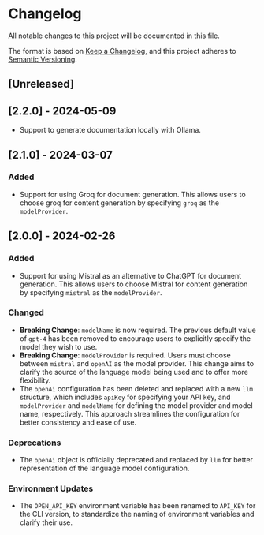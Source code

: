 # Changelog

All notable changes to this project will be documented in this file.

The format is based on [Keep a Changelog](https://keepachangelog.com/en/1.1.0/),
and this project adheres to [Semantic Versioning](https://semver.org/spec/v2.0.0.html).

## [Unreleased]

## [2.2.0] - 2024-05-09

- Support to generate documentation locally with Ollama.

## [2.1.0] - 2024-03-07

### Added

- Support for using Groq for document generation. This allows users to choose groq for content generation by specifying `groq` as the `modelProvider`.

## [2.0.0] - 2024-02-26

### Added

- Support for using Mistral as an alternative to ChatGPT for document generation. This allows users to choose Mistral for content generation by specifying `mistral` as the `modelProvider`.

### Changed

- **Breaking Change**: `modelName` is now required. The previous default value of `gpt-4` has been removed to encourage users to explicitly specify the model they wish to use.
- **Breaking Change**: `modelProvider` is required. Users must choose between `mistral` and `openAI` as the model provider. This change aims to clarify the source of the language model being used and to offer more flexibility.
- The `openAi` configuration has been deleted and replaced with a new `llm` structure, which includes `apiKey` for specifying your API key, and `modelProvider` and `modelName` for defining the model provider and model name, respectively. This approach streamlines the configuration for better consistency and ease of use.

### Deprecations

- The `openAi` object is officially deprecated and replaced by `llm` for better representation of the language model configuration.

### Environment Updates

- The `OPEN_API_KEY` environment variable has been renamed to `API_KEY` for the CLI version, to standardize the naming of environment variables and clarify their use.
